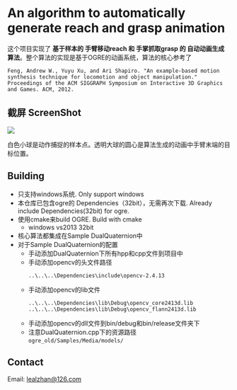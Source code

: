 # An algorithm to automatically generate reach and grasp animation
这个项目实现了 **基于样本的 手臂移动reach 和 手掌抓取grasp 的 自动动画生成算法**。整个算法的实现是基于OGRE的动画系统，算法的核心参考了
```
Feng, Andrew W., Yuyu Xu, and Ari Shapiro. "An example-based motion synthesis technique for locomotion and object manipulation." Proceedings of the ACM SIGGRAPH Symposium on Interactive 3D Graphics and Games. ACM, 2012.
```

## 截屏 ScreenShot
![](https://raw.githubusercontent.com/lealzhan/reachAndGrasp/master/Samples/DualQuaternion/Connection/result/reach_1.gif)

白色小球是动作捕捉的样本点。透明大球的圆心是算法生成的动画中手臂末端的目标位置。

## Building
- 只支持windows系统. Only support windows
- 本仓库已包含ogre的 Dependencies（32bit），无需再次下载. Already include Dependencies(32bit) for ogre.
- 使用cmake来build OGRE. Build with cmake
	- windows vs2013 32bit
- 核心算法都集成在Sample DualQuaternion中
- 对于Sample DualQuaternion的配置
	- 手动添加DualQuaternion下所有hpp和cpp文件到项目中
	- 手动添加opencv的头文件路径
		```
		..\..\..\Dependencies\include\opencv-2.4.13
		```
	- 手动添加opencv的lib文件
		```
		..\..\..\Dependencies\lib\Debug\opencv_core2413d.lib
		..\..\..\Dependencies\lib\Debug\opencv_flann2413d.lib
		```
	- 手动添加opencv的dll文件到bin/debug和bin/release文件夹下
	- 注意DualQuaternion.cpp下的资源路径
	```ogre_old/Samples/Media/models/```
	
## Contact
Email: lealzhan@126.com
